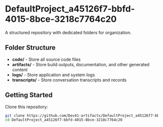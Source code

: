 # DefaultProject_a45126f7-bbfd-4015-8bce-3218c7764c20
A structured repository with dedicated folders for organization.

## Folder Structure

- **code/** - Store all source code files
- **artifacts/** - Store build outputs, documentation, and other generated content
- **logs/** - Store application and system logs
- **transcripts/** - Store conversation transcripts and records

## Getting Started

Clone this repository:
```bash
git clone https://github.com/Dev41-artifacts/DefaultProject_a45126f7-bbfd-4015-8bce-3218c7764c20
cd DefaultProject_a45126f7-bbfd-4015-8bce-3218c7764c20
```
